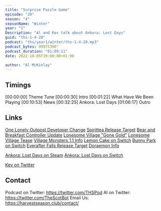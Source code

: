 ```yaml
---
title: "Surprise Puzzle Game"
episode: "20"
season: "4"
seasonName: "Winter"
year: "1"
Description: "Al and Kev talk about Ankora: Lost Days"
guid: "ths-1-4-20"
podcast: "ths/year1/winter/ths-1-4-20.mp3"
podcast_bytes: 99975390"
podcast_duration: "01:09:11"
date: 2022-10-05T19:00:00+01:00

author: "Al McKinlay"
---
```


## Timings

[00:00:00] Theme Tune
[00:00:30] Intro
[00:01:22] What Have We Been Playing 
[00:10:53] News
[00:32:25] Ankora: Lost Days
[01:06:17] Outro

## Links

[One Lonely Outpost Developer Change](https://www.kickstarter.com/projects/aurorianstudios/one-lonely-outpost/posts/3613147)
[Spirittea Release Target](https://www.kickstarter.com/projects/cheesemaster/spirittea/posts/3618516)
[Bear and Breakfast Controller Update](https://twitter.com/BearBreakfast/status/1574344332525666305)
[Lonesome Village "Gone Gold"](https://twitter.com/OgrePixel/status/1573394284518277154)
[Lonesome Village Tease](https://www.kickstarter.com/projects/ogrepixel/lonesome-village/posts/3622518)
[Village Monsters 1.1 Info](https://store.steampowered.com/news/app/679830/view/3276953770288299504)
[Lemon Cake on Switch](https://twitter.com/IndieWorldNA/status/1575893418403893248)
[Bunny Park on Switch](https://twitter.com/SOEDESCO/status/1575787551658573827)
[Everafter Falls Release Target](https://www.kickstarter.com/projects/squarehusky/everafter-falls/posts/3542907)
[Doraemon Info](https://fogu.com/hm/index.php?s=news&p=updates&t=1664582320)

[Ankora: Lost Days on Steam](https://store.steampowered.com/app/1647770/Ankora_Lost_Days/)
[Ankora: Lost Days on Switch](https://www.nintendo.co.uk/Games/Nintendo-Switch-download-software/Ankora-Lost-Days-2263203.html)


[Kev on Twitter](https://twitter.com/koopaprez)

## Contact

Podcast on Twitter: https://twitter.com/THSPod
Al on Twitter: https://twitter.com/TheScotBot
Email Us: https://harvestseason.club/contact/
